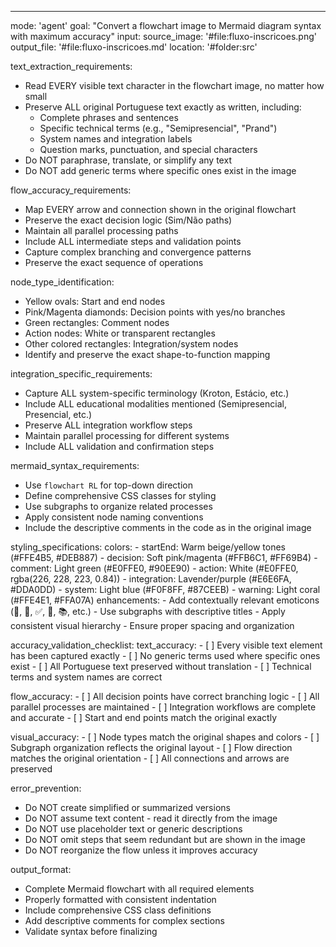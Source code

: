 ---
mode: 'agent'
goal: "Convert a flowchart image to Mermaid diagram syntax with maximum accuracy"
input:
  source_image: '#file:fluxo-inscricoes.png'
  output_file: '#file:fluxo-inscricoes.md'
  location: '#folder:src'

text_extraction_requirements:
  - Read EVERY visible text character in the flowchart image, no matter how small
  - Preserve ALL original Portuguese text exactly as written, including:
    - Complete phrases and sentences
    - Specific technical terms (e.g., "Semipresencial", "Prand")
    - System names and integration labels
    - Question marks, punctuation, and special characters
  - Do NOT paraphrase, translate, or simplify any text
  - Do NOT add generic terms where specific ones exist in the image

flow_accuracy_requirements:
  - Map EVERY arrow and connection shown in the original flowchart
  - Preserve the exact decision logic (Sim/Não paths)
  - Maintain all parallel processing paths
  - Include ALL intermediate steps and validation points
  - Capture complex branching and convergence patterns
  - Preserve the exact sequence of operations

node_type_identification:
  - Yellow ovals: Start and end nodes
  - Pink/Magenta diamonds: Decision points with yes/no branches
  - Green rectangles: Comment nodes
  - Action nodes: White or transparent rectangles
  - Other colored rectangles: Integration/system nodes
  - Identify and preserve the exact shape-to-function mapping

integration_specific_requirements:
  - Capture ALL system-specific terminology (Kroton, Estácio, etc.)
  - Include ALL educational modalities mentioned (Semipresencial, Presencial, etc.)
  - Preserve ALL integration workflow steps
  - Maintain parallel processing for different systems
  - Include ALL validation and confirmation steps

mermaid_syntax_requirements:
  - Use `flowchart RL` for top-down direction
  - Define comprehensive CSS classes for styling
  - Use subgraphs to organize related processes
  - Apply consistent node naming conventions
  - Include the descriptive comments in the code as in the original image

styling_specifications:
  colors:
    - startEnd: Warm beige/yellow tones (#FFE4B5, #DEB887)
    - decision: Soft pink/magenta (#FFB6C1, #FF69B4)
    - comment: Light green (#E0FFE0, #90EE90)
    - action: White (#E0FFE0, rgba(226, 228, 223, 0.84))
    - integration: Lavender/purple (#E6E6FA, #DDA0DD)
    - system: Light blue (#F0F8FF, #87CEEB)
    - warning: Light coral (#FFE4E1, #FFA07A)
  enhancements:
    - Add contextually relevant emoticons (🎯, 📝, ✅, 🏫, 📚, etc.)
    - Use subgraphs with descriptive titles
    - Apply consistent visual hierarchy
    - Ensure proper spacing and organization

accuracy_validation_checklist:
  text_accuracy:
    - [ ] Every visible text element has been captured exactly
    - [ ] No generic terms used where specific ones exist
    - [ ] All Portuguese text preserved without translation
    - [ ] Technical terms and system names are correct
  
  flow_accuracy:
    - [ ] All decision points have correct branching logic
    - [ ] All parallel processes are maintained
    - [ ] Integration workflows are complete and accurate
    - [ ] Start and end points match the original exactly
  
  visual_accuracy:
    - [ ] Node types match the original shapes and colors
    - [ ] Subgraph organization reflects the original layout
    - [ ] Flow direction matches the original orientation
    - [ ] All connections and arrows are preserved

error_prevention:
  - Do NOT create simplified or summarized versions
  - Do NOT assume text content - read it directly from the image
  - Do NOT use placeholder text or generic descriptions
  - Do NOT omit steps that seem redundant but are shown in the image
  - Do NOT reorganize the flow unless it improves accuracy

output_format:
  - Complete Mermaid flowchart with all required elements
  - Properly formatted with consistent indentation
  - Include comprehensive CSS class definitions
  - Add descriptive comments for complex sections
  - Validate syntax before finalizing